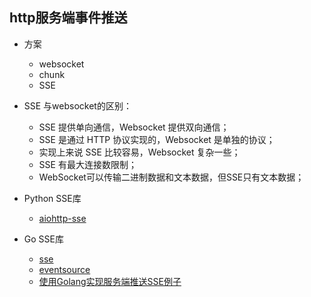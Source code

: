 ## http服务端事件推送

* 方案
    - websocket
    - chunk
    - SSE

* SSE 与websocket的区别：
    - SSE 提供单向通信，Websocket 提供双向通信；
    - SSE 是通过 HTTP 协议实现的，Websocket 是单独的协议；
    - 实现上来说 SSE 比较容易，Websocket 复杂一些；
    - SSE 有最大连接数限制；
    - WebSocket可以传输二进制数据和文本数据，但SSE只有文本数据；

* Python SSE库
    - [aiohttp-sse](https://github.com/aio-libs/aiohttp-sse)

* Go SSE库
    - [sse](https://github.com/r3labs/sse)
    - [eventsource](https://github.com/antage/eventsource)
    - [使用Golang实现服务端推送SSE例子](https://github.com/JasonkayZK/go-learn/tree/sse)